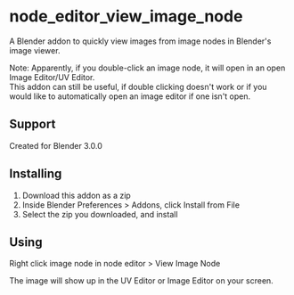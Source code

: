 # node_editor_view_image_node
A Blender addon to quickly view images from image nodes in Blender's image viewer.

Note: Apparently, if you double-click an image node, it will open in an open Image Editor/UV Editor.  
This addon can still be useful, if double clicking doesn't work or if you would like to automatically open an image editor if one isn't open.

## Support
Created for Blender 3.0.0

## Installing
1. Download this addon as a zip
2. Inside Blender Preferences > Addons, click Install from File
3. Select the zip you downloaded, and install

## Using
Right click image node in node editor > View Image Node

The image will show up in the UV Editor or Image Editor on your screen.
